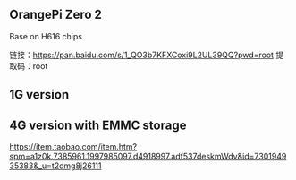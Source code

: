 OrangePi Zero 2 
--
Base on H616 chips

链接：https://pan.baidu.com/s/1_QO3b7KFXCoxi9L2UL39QQ?pwd=root 
提取码：root 


1G version
--


4G version with EMMC storage
--
https://item.taobao.com/item.htm?spm=a1z0k.7385961.1997985097.d4918997.adf537deskmWdv&id=730194935383&_u=t2dmg8j26111

